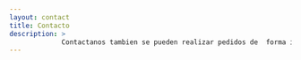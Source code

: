 ```yaml
---
layout: contact
title: Contacto
description: >
             Contactanos tambien se pueden realizar pedidos de  forma inmediata
---
```

    